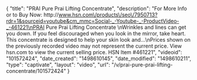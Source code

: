 {
    "title": "PRAI Pure Prai Lifting Concentrate",
    "description": "For More Info or to Buy Now: http:\/\/www.hsn.com\/products\/seo\/7950713?rdr=1&sourceid=youtube&cm_mmc=Social-_-Youtube-_-ProductVideo-_-461221\nPRAI Pure Prai Lifting Concentrate \nWrinkles and lines can get you down. If you feel discouraged when you look in the mirror, take heart. This concentrate is designed to help your skin look and...\nPrices shown on the previously recorded video may not represent the current price.  View hsn.com to view the current selling price. HSN Item #461221",
    "videoid": "101572424",
    "date_created": "1498610145",
    "date_modified": "1498610211",
    "type": "captivate",
    "layout": "video",
    "url": "\/v\/prai-pure-prai-lifting-concentrate\/101572424"
}